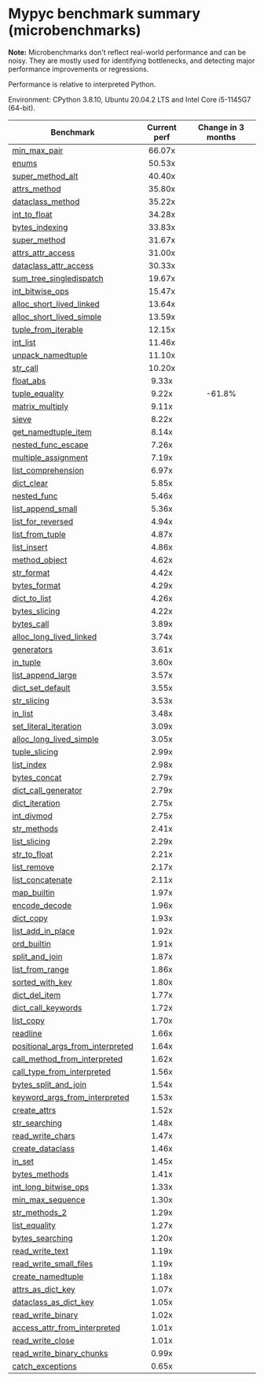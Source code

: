 # Mypyc benchmark summary (microbenchmarks)

**Note:** Microbenchmarks don't reflect real-world performance and can be noisy.
           They are mostly used for identifying bottlenecks, and detecting major performance
           improvements or regressions.

Performance is relative to interpreted Python.

Environment: CPython 3.8.10, Ubuntu 20.04.2 LTS and Intel Core i5-1145G7 (64-bit).

| Benchmark | Current perf | Change in 3 months |
| --- | :---: | :---: |
| [min_max_pair](benchmarks/min_max_pair.md) | 66.07x |  |
| [enums](benchmarks/enums.md) | 50.53x |  |
| [super_method_alt](benchmarks/super_method_alt.md) | 40.40x |  |
| [attrs_method](benchmarks/attrs_method.md) | 35.80x |  |
| [dataclass_method](benchmarks/dataclass_method.md) | 35.22x |  |
| [int_to_float](benchmarks/int_to_float.md) | 34.28x |  |
| [bytes_indexing](benchmarks/bytes_indexing.md) | 33.83x |  |
| [super_method](benchmarks/super_method.md) | 31.67x |  |
| [attrs_attr_access](benchmarks/attrs_attr_access.md) | 31.00x |  |
| [dataclass_attr_access](benchmarks/dataclass_attr_access.md) | 30.33x |  |
| [sum_tree_singledispatch](benchmarks/sum_tree_singledispatch.md) | 19.67x |  |
| [int_bitwise_ops](benchmarks/int_bitwise_ops.md) | 15.47x |  |
| [alloc_short_lived_linked](benchmarks/alloc_short_lived_linked.md) | 13.64x |  |
| [alloc_short_lived_simple](benchmarks/alloc_short_lived_simple.md) | 13.59x |  |
| [tuple_from_iterable](benchmarks/tuple_from_iterable.md) | 12.15x |  |
| [int_list](benchmarks/int_list.md) | 11.46x |  |
| [unpack_namedtuple](benchmarks/unpack_namedtuple.md) | 11.10x |  |
| [str_call](benchmarks/str_call.md) | 10.20x |  |
| [float_abs](benchmarks/float_abs.md) | 9.33x |  |
| [tuple_equality](benchmarks/tuple_equality.md) | 9.22x | -61.8% |
| [matrix_multiply](benchmarks/matrix_multiply.md) | 9.11x |  |
| [sieve](benchmarks/sieve.md) | 8.22x |  |
| [get_namedtuple_item](benchmarks/get_namedtuple_item.md) | 8.14x |  |
| [nested_func_escape](benchmarks/nested_func_escape.md) | 7.26x |  |
| [multiple_assignment](benchmarks/multiple_assignment.md) | 7.19x |  |
| [list_comprehension](benchmarks/list_comprehension.md) | 6.97x |  |
| [dict_clear](benchmarks/dict_clear.md) | 5.85x |  |
| [nested_func](benchmarks/nested_func.md) | 5.46x |  |
| [list_append_small](benchmarks/list_append_small.md) | 5.36x |  |
| [list_for_reversed](benchmarks/list_for_reversed.md) | 4.94x |  |
| [list_from_tuple](benchmarks/list_from_tuple.md) | 4.87x |  |
| [list_insert](benchmarks/list_insert.md) | 4.86x |  |
| [method_object](benchmarks/method_object.md) | 4.62x |  |
| [str_format](benchmarks/str_format.md) | 4.42x |  |
| [bytes_format](benchmarks/bytes_format.md) | 4.29x |  |
| [dict_to_list](benchmarks/dict_to_list.md) | 4.26x |  |
| [bytes_slicing](benchmarks/bytes_slicing.md) | 4.22x |  |
| [bytes_call](benchmarks/bytes_call.md) | 3.89x |  |
| [alloc_long_lived_linked](benchmarks/alloc_long_lived_linked.md) | 3.74x |  |
| [generators](benchmarks/generators.md) | 3.61x |  |
| [in_tuple](benchmarks/in_tuple.md) | 3.60x |  |
| [list_append_large](benchmarks/list_append_large.md) | 3.57x |  |
| [dict_set_default](benchmarks/dict_set_default.md) | 3.55x |  |
| [str_slicing](benchmarks/str_slicing.md) | 3.53x |  |
| [in_list](benchmarks/in_list.md) | 3.48x |  |
| [set_literal_iteration](benchmarks/set_literal_iteration.md) | 3.09x |  |
| [alloc_long_lived_simple](benchmarks/alloc_long_lived_simple.md) | 3.05x |  |
| [tuple_slicing](benchmarks/tuple_slicing.md) | 2.99x |  |
| [list_index](benchmarks/list_index.md) | 2.98x |  |
| [bytes_concat](benchmarks/bytes_concat.md) | 2.79x |  |
| [dict_call_generator](benchmarks/dict_call_generator.md) | 2.79x |  |
| [dict_iteration](benchmarks/dict_iteration.md) | 2.75x |  |
| [int_divmod](benchmarks/int_divmod.md) | 2.75x |  |
| [str_methods](benchmarks/str_methods.md) | 2.41x |  |
| [list_slicing](benchmarks/list_slicing.md) | 2.29x |  |
| [str_to_float](benchmarks/str_to_float.md) | 2.21x |  |
| [list_remove](benchmarks/list_remove.md) | 2.17x |  |
| [list_concatenate](benchmarks/list_concatenate.md) | 2.11x |  |
| [map_builtin](benchmarks/map_builtin.md) | 1.97x |  |
| [encode_decode](benchmarks/encode_decode.md) | 1.96x |  |
| [dict_copy](benchmarks/dict_copy.md) | 1.93x |  |
| [list_add_in_place](benchmarks/list_add_in_place.md) | 1.92x |  |
| [ord_builtin](benchmarks/ord_builtin.md) | 1.91x |  |
| [split_and_join](benchmarks/split_and_join.md) | 1.87x |  |
| [list_from_range](benchmarks/list_from_range.md) | 1.86x |  |
| [sorted_with_key](benchmarks/sorted_with_key.md) | 1.80x |  |
| [dict_del_item](benchmarks/dict_del_item.md) | 1.77x |  |
| [dict_call_keywords](benchmarks/dict_call_keywords.md) | 1.72x |  |
| [list_copy](benchmarks/list_copy.md) | 1.70x |  |
| [readline](benchmarks/readline.md) | 1.66x |  |
| [positional_args_from_interpreted](benchmarks/positional_args_from_interpreted.md) | 1.64x |  |
| [call_method_from_interpreted](benchmarks/call_method_from_interpreted.md) | 1.62x |  |
| [call_type_from_interpreted](benchmarks/call_type_from_interpreted.md) | 1.56x |  |
| [bytes_split_and_join](benchmarks/bytes_split_and_join.md) | 1.54x |  |
| [keyword_args_from_interpreted](benchmarks/keyword_args_from_interpreted.md) | 1.53x |  |
| [create_attrs](benchmarks/create_attrs.md) | 1.52x |  |
| [str_searching](benchmarks/str_searching.md) | 1.48x |  |
| [read_write_chars](benchmarks/read_write_chars.md) | 1.47x |  |
| [create_dataclass](benchmarks/create_dataclass.md) | 1.46x |  |
| [in_set](benchmarks/in_set.md) | 1.45x |  |
| [bytes_methods](benchmarks/bytes_methods.md) | 1.41x |  |
| [int_long_bitwise_ops](benchmarks/int_long_bitwise_ops.md) | 1.33x |  |
| [min_max_sequence](benchmarks/min_max_sequence.md) | 1.30x |  |
| [str_methods_2](benchmarks/str_methods_2.md) | 1.29x |  |
| [list_equality](benchmarks/list_equality.md) | 1.27x |  |
| [bytes_searching](benchmarks/bytes_searching.md) | 1.20x |  |
| [read_write_text](benchmarks/read_write_text.md) | 1.19x |  |
| [read_write_small_files](benchmarks/read_write_small_files.md) | 1.19x |  |
| [create_namedtuple](benchmarks/create_namedtuple.md) | 1.18x |  |
| [attrs_as_dict_key](benchmarks/attrs_as_dict_key.md) | 1.07x |  |
| [dataclass_as_dict_key](benchmarks/dataclass_as_dict_key.md) | 1.05x |  |
| [read_write_binary](benchmarks/read_write_binary.md) | 1.02x |  |
| [access_attr_from_interpreted](benchmarks/access_attr_from_interpreted.md) | 1.01x |  |
| [read_write_close](benchmarks/read_write_close.md) | 1.01x |  |
| [read_write_binary_chunks](benchmarks/read_write_binary_chunks.md) | 0.99x |  |
| [catch_exceptions](benchmarks/catch_exceptions.md) | 0.65x |  |
